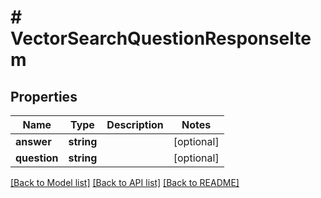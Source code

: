 # # VectorSearchQuestionResponseItem

## Properties

Name | Type | Description | Notes
------------ | ------------- | ------------- | -------------
**answer** | **string** |  | [optional]
**question** | **string** |  | [optional]

[[Back to Model list]](../../README.md#models) [[Back to API list]](../../README.md#endpoints) [[Back to README]](../../README.md)
